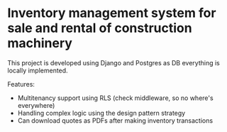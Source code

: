 # Inventory management system for sale and rental of construction machinery
This project is developed using Django and Postgres as DB everything is locally implemented.

Features:
- Multitenancy support using RLS (check middleware, so no where's everywhere)
- Handling complex logic using the design pattern strategy
- Can download quotes as PDFs after making inventory transactions
